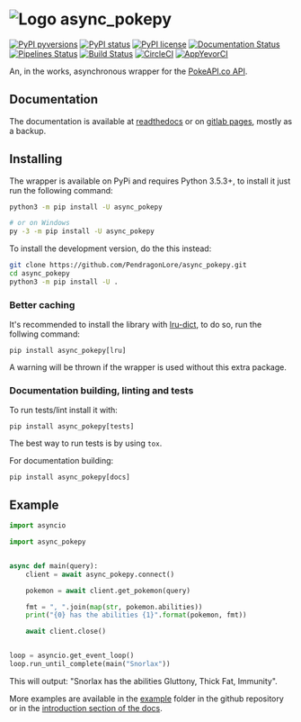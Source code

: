 # ![Logo](https://i.imgur.com/HbPBYwf.png) async_pokepy

[![PyPI pyversions](https://img.shields.io/pypi/pyversions/async_pokepy.svg)](https://pypi.python.org/pypi/async-pokepy/)
[![PyPI status](https://img.shields.io/pypi/status/async_pokepy.svg)](https://pypi.python.org/pypi/async_pokepy/)
[![PyPI license](https://img.shields.io/pypi/l/async_pokepy.svg)](https://github.com/PendragonLore/async_pokepy/blob/master/LICENSE)
[![Documentation Status](https://readthedocs.org/projects/async-pokepy/badge/?version=master)](https://async-pokepy.readthedocs.io/en/master/?badge=master)
[![Pipelines Status](https://gitlab.com/PendragonLore/async_pokepy/badges/master/pipeline.svg)](https://gitlab.com/PendragonLore/async_pokepy/pipelines)
[![Build Status](https://img.shields.io/travis/com/PendragonLore/async_pokepy.svg?label=TravisCI)](https://travis-ci.com/PendragonLore/async_pokepy)
[![CircleCI](https://img.shields.io/circleci/project/github/PendragonLore/async_pokepy/master.svg?label=CircleCI)](https://circleci.com/gh/PendragonLore/async_pokepy)
[![AppYevorCI](https://img.shields.io/appveyor/ci/PendragonLore/async-pokepy/master.svg?label=AppVeyorCI)](https://ci.appveyor.com/project/PendragonLore/async-pokepy)

An, in the works, asynchronous wrapper for the [PokeAPI.co API](https://pokeapi.co).

## Documentation

The documentation is available at [readthedocs](https://async-pokepy.readthedocs.io/en/master/) or on
[gitlab pages](https://pendragonlore.gitlab.io/async_pokepy/), mostly as a backup.

## Installing

The wrapper is available on PyPi and requires Python 3.5.3+, to install it just run the following command:

```sh
python3 -m pip install -U async_pokepy

# or on Windows
py -3 -m pip install -U async_pokepy
```

To install the development version, do the this instead:

```sh
git clone https://github.com/PendragonLore/async_pokepy.git
cd async_pokepy
python3 -m pip install -U .
```

### Better caching

It's recommended to install the library with [lru-dict](https://pypi.org/project/lru-dict/), to do so, run the follwing command:

``pip install async_pokepy[lru]``

A warning will be thrown if the wrapper is used without this extra package.

### Documentation building, linting and tests

To run tests/lint install it with:

``pip install async_pokepy[tests]``

The best way to run tests is by using ``tox``.

For documentation building:

``pip install async_pokepy[docs]``

## Example

```python
import asyncio

import async_pokepy


async def main(query):
    client = await async_pokepy.connect()

    pokemon = await client.get_pokemon(query)

    fmt = ", ".join(map(str, pokemon.abilities))
    print("{0} has the abilities {1}".format(pokemon, fmt))

    await client.close()


loop = asyncio.get_event_loop()
loop.run_until_complete(main("Snorlax"))
```

This will output: "Snorlax has the abilities Gluttony, Thick Fat, Immunity".

More examples are available in the [example](https://github.com/PendragonLore/async_pokepy/tree/master/example)
folder in the github repository or in the [introduction section of the docs](https://async-pokepy.readthedocs.io/en/master/introduction.html).

